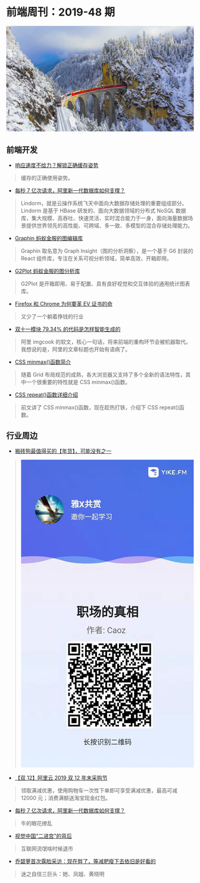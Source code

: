 # 前端周刊：2019-48 期

[![](/img/bing/20191213.png?imageView2/2/w/960)](https://cn.bing.com/search?q=贝尔尼纳快车)

## 前端开发

- [响应速度不给力？解锁正确缓存姿势](https://mp.weixin.qq.com/s?__biz=MzIzOTU0NTQ0MA==&mid=2247492712&idx=1&sn=62c8986376677bd49f8df1cdf80e3d79)

> 缓存的正确使用姿势。

- [​ 每秒 7 亿次请求，阿里新一代数据库如何支撑？](https://mp.weixin.qq.com/s?__biz=MzIzOTU0NTQ0MA==&mid=2247492747&idx=1&sn=a7fdd8d83c9adccc272538630484f6d6)

> Lindorm，就是云操作系统飞天中面向大数据存储处理的重要组成部分。Lindorm 是基于 HBase 研发的、面向大数据领域的分布式 NoSQL 数据库，集大规模、高吞吐、快速灵活、实时混合能力于一身，面向海量数据场景提供世界领先的高性能、可跨域、多一致、多模型的混合存储处理能力。

- [Graphin 蚂蚁金服的图编辑库](https://antv-graphin.gitee.io/zh)

> Graphin 取名意为 Graph Insight（图的分析洞察），是一个基于 G6 封装的 React 组件库，专注在关系可视分析领域，简单高效，开箱即用。

- [G2Plot 蚂蚁金服的图分析库](https://antv-g2plot.gitee.io/zh)

> G2Plot 是开箱即用、易于配置、具有良好视觉和交互体验的通用统计图表库。

- [Firefox 和 Chrome 为何要革 EV 证书的命](https://dallaslu.com/why-firefox-chrome-kill-ev/)

> 又少了一个躺着挣钱的行业

- [双十一模块 79.34% 的代码是怎样智能生成的](https://fed.taobao.org/blog/taofed/do71ct/how-to-generate-code-intelligent/)

> 阿里 imgcook 的软文，核心一句话，将来前端的重构环节会被机器取代。我想说的是，阿里的文章标题也开始有语病了。

- [CSS minmax()函数简介](https://www.zhangxinxu.com/wordpress/2019/11/css-grid-minmax/)

> 随着 Grid 布局规范的成熟，各大浏览器又支持了多个全新的语法特性，其中一个很重要的特性就是 CSS minmax()函数。

- [CSS repeat()函数详细介绍](https://www.zhangxinxu.com/wordpress/2019/12/css-repeat/)

> 前文讲了 CSS minmax()函数，现在趁热打铁，介绍下 CSS repeat()函数。

## 行业周边

- [搬砖狗最值得买的【年货】，可能没有之一](https://refined-x.com/2019/12/16/2019-good-lesson/)

> ![职场的真相](/img/a/zhichangdezhenxiang.jpg)

- [【双 12】阿里云 2019 双 12 年末采购节](https://www.aliyun.com/1212/2019/home?userCode=y31qmczl)

> 领取满减优惠，使用购物车一次性下单即可享受满减优惠，最高可减 12000 元；消费满额送淘宝现金红包。

- [每秒 7 亿次请求，阿里新一代数据库如何支撑？](https://mp.weixin.qq.com/s?__biz=MzIzOTU0NTQ0MA==&mid=2247492747&idx=1&sn=a7fdd8d83c9adccc272538630484f6d6)

> 牛的眼花缭乱

- [视觉中国“二进宫”的背后](https://www.cnbeta.com/articles/tech/920149.htm)

> 互联网流氓啥时候退市

- [乔碧萝首次露脸采访：现在胖了，等减肥瘦下去依旧是好看的](https://www.cnbeta.com/articles/tech/919175.htm)

> 迷之自信三巨头：她、凤姐、黄晓明

